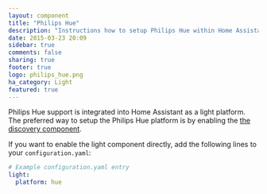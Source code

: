 ```yaml
---
layout: component
title: "Philips Hue"
description: "Instructions how to setup Philips Hue within Home Assistant."
date: 2015-03-23 20:09
sidebar: true
comments: false
sharing: true
footer: true
logo: philips_hue.png
ha_category: Light
featured: true
---
```




Philips Hue support is integrated into Home Assistant as a light platform. The preferred way to setup the Philips Hue platform is by enabling the [the discovery component]({{site_root}}/components/discovery.html).

If you want to enable the light component directly, add the following lines to your `configuration.yaml`:

```yaml
# Example configuration.yaml entry
light:
  platform: hue
```
